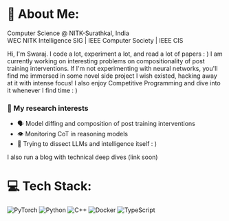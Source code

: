 # 💫 About Me:
Computer Science @ NITK-Surathkal, India<br>WEC NITK Intelligence SIG | IEEE Computer Society | IEEE CIS

Hi, I'm Swaraj. I code a lot, experiment a lot, and read a lot of papers : ) I am currently working on interesting problems on compositionality of post training interventions. If I'm not experimenting with neural networks, you'll find me immersed in some novel side project I wish existed, hacking away at it with intense focus! I also enjoy Competitive Programming and dive into it whenever I find time : )
### 🔬 My research interests
- 🗣️ Model diffing and composition of post training interventions
- 👁️ Monitoring CoT in reasoning models
- 🦜 Trying to dissect LLMs and intelligence itself : )

I also run a blog with technical deep dives (link soon)

# 💻 Tech Stack:
![PyTorch](https://img.shields.io/badge/PyTorch-%23EE4C2C.svg?style=for-the-badge&logo=PyTorch&logoColor=white) ![Python](https://img.shields.io/badge/python-3670A0?style=for-the-badge&logo=python&logoColor=ffdd54) ![C++](https://img.shields.io/badge/c++-%2300599C.svg?style=for-the-badge&logo=c%2B%2B&logoColor=white) ![Docker](https://img.shields.io/badge/docker-%230db7ed.svg?style=for-the-badge&logo=docker&logoColor=white)  ![TypeScript](https://img.shields.io/badge/TypeScript-%23007ACC.svg?style=for-the-badge&logo=typescript&logoColor=white)
